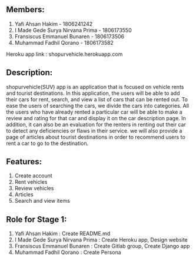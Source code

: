 ## Members:
1. Yafi Ahsan Hakim - 1806241242
2. I Made Gede Surya Nirvana Prima - 1806173550
3. Fransiscus Emmanuel Bunaren - 1806173506
4. Muhammad Fadhil Qorano - 1806173582

Heroku app link : shopurvehicle.herokuapp.com

## Description:
shopurvehicle(SUV) app is an application that is focused on vehicle rents and tourist destinations. In this application,
the users will be able to add their cars for rent, search, and view a list of cars that can be rented out. To ease the users
of searching the cars, we divide the cars into categories. All the users who have already rented a particular car will be able to
make a review and rating for that car and display it on the car description page. In addition, it can also be an evaluation for 
the renters in renting out their car to detect any deficiencies or flaws in their service. we will also provide a page of articles 
about tourist destinations in order to recommend users to rent a car to go to the destination.

## Features: 
1. Create account
2. Rent vehicles 
3. Review vehicles 
4. Articles
5. Search and view items

## Role for Stage 1:
1. Yafi Ahsan Hakim 				: Create README.md
2. I Made Gede Surya Nirvana Prima 	: Create Heroku app, Design website  
3. Fransiscus Emmanuel Bunaren 		: Create Gitlab group, Create Django app 
4. Muhammad Fadhil Qorano 			: Create Persona